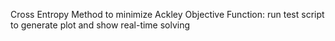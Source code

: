 Cross Entropy Method to minimize Ackley Objective Function:
run test script to generate plot and show real-time solving
